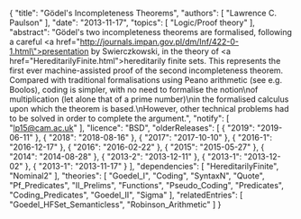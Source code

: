 {
    "title": "Gödel's Incompleteness Theorems",
    "authors": [
        "Lawrence C. Paulson"
    ],
    "date": "2013-11-17",
    "topics": [
        "Logic/Proof theory"
    ],
    "abstract": "Gödel's two incompleteness theorems are formalised, following a careful  <a href=\"http://journals.impan.gov.pl/dm/Inf/422-0-1.html\">presentation</a> by Swierczkowski, in the theory of <a href=\"HereditarilyFinite.html\">hereditarily finite sets</a>. This represents the first ever machine-assisted proof of the second incompleteness theorem. Compared with traditional formalisations using Peano arithmetic (see e.g. Boolos), coding is simpler, with no need to formalise the notion\nof multiplication (let alone that of a prime number)\nin the formalised calculus upon which the theorem is based.\nHowever, other technical problems had to be solved in order to complete the argument.",
    "notify": [
        "lp15@cam.ac.uk"
    ],
    "licence": "BSD",
    "olderReleases": [
        {
            "2019": "2019-06-11"
        },
        {
            "2018": "2018-08-16"
        },
        {
            "2017": "2017-10-10"
        },
        {
            "2016-1": "2016-12-17"
        },
        {
            "2016": "2016-02-22"
        },
        {
            "2015": "2015-05-27"
        },
        {
            "2014": "2014-08-28"
        },
        {
            "2013-2": "2013-12-11"
        },
        {
            "2013-1": "2013-12-02"
        },
        {
            "2013-1": "2013-11-17"
        }
    ],
    "dependencies": [
        "HereditarilyFinite",
        "Nominal2"
    ],
    "theories": [
        "Goedel_I",
        "Coding",
        "SyntaxN",
        "Quote",
        "Pf_Predicates",
        "II_Prelims",
        "Functions",
        "Pseudo_Coding",
        "Predicates",
        "Coding_Predicates",
        "Goedel_II",
        "Sigma"
    ],
    "relatedEntries": [
        "Goedel_HFSet_Semanticless",
        "Robinson_Arithmetic"
    ]
}